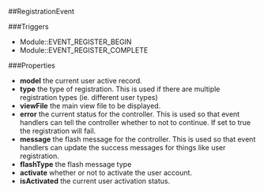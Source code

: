 ##RegistrationEvent


###Triggers
- Module::EVENT_REGISTER_BEGIN
- Module::EVENT_REGISTER_COMPLETE


###Properties
- **model** the current user active record.
- **type** the type of registration. This is used if there are multiple registration types (ie. different user types)
- **viewFile** the main view file to be displayed.
- **error** the current status for the controller. This is used so that event handlers can tell the controller whether to not to continue. If set
to true the registration will fail.
- **message** the flash message for the controller. This is used so that event handlers can update the success messages for things like user registration.
- **flashType** the flash message type
- **activate** whether or not to activate the user account.
- **isActivated** the current user activation status.
